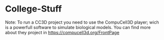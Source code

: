 # College-Stuff

Note: To run a CC3D project you need to use the CompuCell3D player; wich is a powerfull software to simulate biological models. You can find more about they project in https://compucell3d.org/FrontPage

